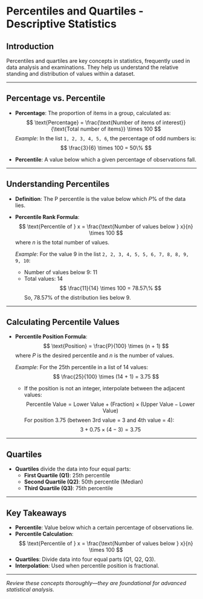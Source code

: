 # Percentiles and Quartiles - Descriptive Statistics

## Introduction

Percentiles and quartiles are key concepts in statistics, frequently used in data analysis and examinations. They help us understand the relative standing and distribution of values within a dataset.

---

## Percentage vs. Percentile

- **Percentage**: The proportion of items in a group, calculated as:
    $$
    \text{Percentage} = \frac{\text{Number of items of interest}}{\text{Total number of items}} \times 100
    $$
    *Example*: In the list `1, 2, 3, 4, 5, 6`, the percentage of odd numbers is:
    $$
    \frac{3}{6} \times 100 = 50\%
    $$

- **Percentile**: A value below which a given percentage of observations fall.

---

## Understanding Percentiles

- **Definition**: The P percentile is the value below which $P\%$ of the data lies.

- **Percentile Rank Formula**:
    $$
    \text{Percentile of } x = \frac{\text{Number of values below } x}{n} \times 100
    $$
    where $n$ is the total number of values.

    *Example*: For the value 9 in the list `2, 2, 3, 4, 5, 5, 6, 7, 8, 8, 9, 9, 10`:
    - Number of values below 9: $11$
    - Total values: $14$
    $$
    \frac{11}{14} \times 100 = 78.57\%
    $$
    So, 78.57% of the distribution lies below 9.

---

## Calculating Percentile Values

- **Percentile Position Formula**:
    $$
    \text{Position} = \frac{P}{100} \times (n + 1)
    $$
    where $P$ is the desired percentile and $n$ is the number of values.

    *Example*: For the 25th percentile in a list of 14 values:
    $$
    \frac{25}{100} \times (14 + 1) = 3.75
    $$
    - If the position is not an integer, interpolate between the adjacent values:
        $$
        \text{Percentile Value} = \text{Lower Value} + (\text{Fraction}) \times (\text{Upper Value} - \text{Lower Value})
        $$
        For position 3.75 (between 3rd value = 3 and 4th value = 4):
        $$
        3 + 0.75 \times (4 - 3) = 3.75
        $$

---

## Quartiles

- **Quartiles** divide the data into four equal parts:
    - **First Quartile (Q1)**: 25th percentile
    - **Second Quartile (Q2)**: 50th percentile (Median)
    - **Third Quartile (Q3)**: 75th percentile

---

## Key Takeaways

- **Percentile**: Value below which a certain percentage of observations lie.
- **Percentile Calculation**:
    $$
    \text{Percentile of } x = \frac{\text{Number of values below } x}{n} \times 100
    $$
- **Quartiles**: Divide data into four equal parts (Q1, Q2, Q3).
- **Interpolation**: Used when percentile position is fractional.

---

*Review these concepts thoroughly—they are foundational for advanced statistical analysis.*